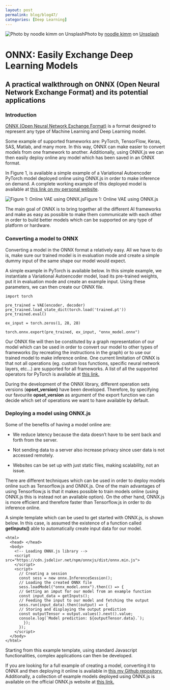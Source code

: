 ```yaml
---
layout: post
permalink: blog/blog47/
categories: [Deep Learning]
---
```


![Photo by [noodle kimm](https://unsplash.com/@noodlekim?utm_source=medium&utm_medium=referral) on [Unsplash](https://unsplash.com?utm_source=medium&utm_medium=referral)](https://cdn-images-1.medium.com/max/7300/0*inljZli6_6SNIVKX)Photo by [noodle kimm](https://unsplash.com/@noodlekim?utm_source=medium&utm_medium=referral) on [Unsplash](https://unsplash.com?utm_source=medium&utm_medium=referral)

<!--end_excerpt-->

# ONNX: Easily Exchange Deep Learning Models

## A practical walkthrough on ONNX (Open Neural Network Exchange Format) and its potential applications

### Introduction

[ONNX (Open Neural Network Exchange Format)](https://onnx.ai/) is a format designed to represent any type of Machine Learning and Deep Learning model.

Some example of supported frameworks are: PyTorch, TensorFlow, Keras, SAS, Matlab, and many more. In this way, ONNX can make easier to convert models from one framework to another. Additionally, using ONNX.js we can then easily deploy online any model which has been saved in an ONNX format.

In Figure 1, is available a simple example of a Variational Autoencoder PyTorch model deployed online using ONNX.js in order to make inference on demand. A complete working example of this deployed model is available at [this link on my personal website](https://ppiconsulting.dev/Projects/ONNX/home.html).

![Figure 1: Online VAE using ONNX.js](https://cdn-images-1.medium.com/max/2168/1*w7zv_HHG8lS5r2-U7wlzAQ.gif)Figure 1: Online VAE using ONNX.js

The main goal of ONNX is to bring together all the different AI frameworks and make as easy as possible to make them communicate with each other in order to build better models which can be supported on any type of platform or hardware.

### Converting a model to ONNX

Converting a model in the ONNX format a relatively easy. All we have to do is, make sure our trained model is in evaluation mode and create a simple dummy input of the same shape our model would expect.

A simple example in PyTorch is available below. In this simple example, we instantiate a Variational Autoencoder model, load its pre-trained weights, put it in evaluation mode and create an example input. Using these parameters, we can then create our ONNX file.

    import torch

    pre_trained = VAE(encoder, decoder)
    pre_trained.load_state_dict(torch.load('trained.pt'))
    pre_trained.eval()

    ex_input = torch.zeros(1, 28, 28)

    torch.onnx.export(pre_trained, ex_input, "onnx_model.onnx")

Our ONNX file will then be constituted by a graph representation of our model which can be used in order to convert our model to other types of frameworks (by recreating the instructions in the graph) or to use our trained model to make inference online. One current limitation of ONNX is that not all operations (eg. custom loss functions, specific neural network layers, etc…) are supported for all frameworks. A list of all the supported operators for PyTorch is available at [this link.](https://pytorch.org/docs/stable/onnx.html)

During the development of the ONNX library, different operation sets versions (**opset_version)** have been developed. Therefore, by specifying our favourite **opset_version** as argument of the export function we can decide which set of operations we want to have available by default.

### Deploying a model using ONNX.js

Some of the benefits of having a model online are:

* We reduce latency because the data doesn’t have to be sent back and forth from the server.

* Not sending data to a server also increase privacy since user data is not accessed remotely.

* Websites can be set up with just static files, making scalability, not an issue.

There are different techniques which can be used in order to deploy models online such as Tensorflow.js and ONNX.js. One of the main advantages of using Tensorflow.js is that it makes possible to train models online (using ONNX.js this is instead not an available option). On the other hand, ONNX.js is more efficient and therefore faster than Tensorflow.js in order to do inference online.

A simple template which can be used to get started with ONNX.js, is shown below. In this case, is assumed the existence of a function called **getInputs()** able to automatically create input data for our model.

    <html>
      <head> </head>
      <body>
        <!-- Loading ONNX.js library -->
        <script src="https://cdn.jsdelivr.net/npm/onnxjs/dist/onnx.min.js">
        </script>
        <script>
          // Creating a session
          const sess = new onnx.InferenceSession();
          // Loading the created ONNX file
          sess.loadModel("onnx_model.onnx").then(() => {
          // Getting an imput for our model from an example function
          const input_data = getInputs();
          // Feeding the input to our model and fetching the output
          sess.run(input_data).then((output) => {
          // Storing and displaying the output prediction
          const outputTensor = output.values().next().value;
          console.log(`Model prediction: ${outputTensor.data}.`);
            });
          });
        </script>
      </body>
    </html>

Starting from this example template, using standard Javascript functionalities, complex applications can then be developed.

If you are looking for a full example of creating a model, converting it to ONNX and then deploying it online is available in [this my Github repository. ](https://github.com/pierpaolo28/Artificial-Intelligence-Projects/tree/master/Online%20Learning/ONNX)Additionally, a collection of example models deployed using ONNX.js is available on the official ONNX.js website at [this link.](https://microsoft.github.io/onnxjs-demo/#/)
